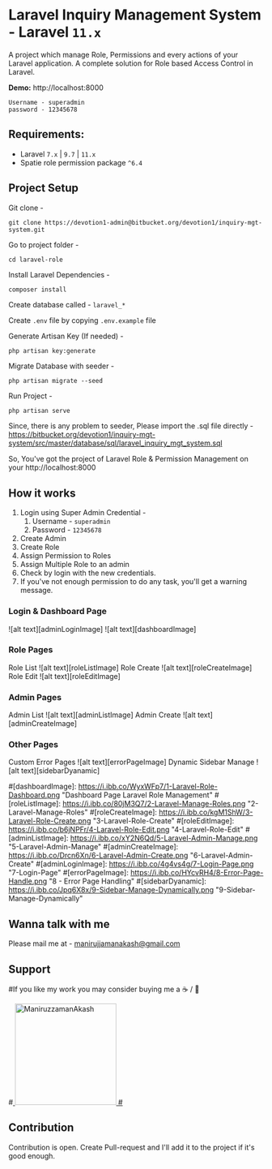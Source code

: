 # Laravel Inquiry Management System - Laravel `11.x`

A project which manage Role, Permissions and every actions of your Laravel application. A complete solution for Role based Access Control in Laravel.

**Demo:** http://localhost:8000
```
Username - superadmin
password - 12345678
```

## Requirements:
- Laravel `7.x` | `9.7` | `11.x`
- Spatie role permission package  `^6.4`

## Project Setup
Git clone -
```console
git clone https://devotion1-admin@bitbucket.org/devotion1/inquiry-mgt-system.git
```

Go to project folder -
```console
cd laravel-role
```

Install Laravel Dependencies -
```console
composer install
```

Create database called - `laravel_*`

Create `.env` file by copying `.env.example` file

Generate Artisan Key (If needed) -
```console
php artisan key:generate
```

Migrate Database with seeder -
```console
php artisan migrate --seed
```

Run Project -
```php
php artisan serve
```

Since, there is any problem to seeder, Please import the .sql file directly - https://bitbucket.org/devotion1/inquiry-mgt-system/src/master/database/sql/laravel_inquiry_mgt_system.sql

So, You've got the project of Laravel Role & Permission Management on your http://localhost:8000

## How it works
1. Login using Super Admin Credential -
    1. Username - `superadmin`
    1. Password - `12345678`
2. Create Admin
3. Create Role
4. Assign Permission to Roles
5. Assign Multiple Role to an admin
6. Check by login with the new credentials.
7. If you've not enough permission to do any task, you'll get a warning message.


### Login & Dashboard Page
![alt text][adminLoginImage]
![alt text][dashboardImage]

### Role Pages
Role List
![alt text][roleListImage]
Role Create
![alt text][roleCreateImage]
Role Edit
![alt text][roleEditImage]

### Admin Pages
Admin List
![alt text][adminListImage]
Admin Create
![alt text][adminCreateImage]

### Other Pages
Custom Error Pages
![alt text][errorPageImage]
Dynamic Sidebar Manage
![alt text][sidebarDyanamic]



#[dashboardImage]: https://i.ibb.co/WyxWFp7/1-Laravel-Role-Dashboard.png "Dashboard Page Laravel Role Management"
#[roleListImage]: https://i.ibb.co/80jM3Q7/2-Laravel-Manage-Roles.png "2-Laravel-Manage-Roles"
#[roleCreateImage]: https://i.ibb.co/kgM1ShW/3-Laravel-Role-Create.png "3-Laravel-Role-Create"
#[roleEditImage]: https://i.ibb.co/b6jNPFr/4-Laravel-Role-Edit.png "4-Laravel-Role-Edit"
#[adminListImage]: https://i.ibb.co/xY2N6Qd/5-Laravel-Admin-Manage.png "5-Laravel-Admin-Manage"
#[adminCreateImage]: https://i.ibb.co/Drcn6Xn/6-Laravel-Admin-Create.png "6-Laravel-Admin-Create"
#[adminLoginImage]: https://i.ibb.co/4g4vs4g/7-Login-Page.png "7-Login-Page"
#[errorPageImage]: https://i.ibb.co/HYcvRH4/8-Error-Page-Handle.png "8 - Error Page Handling"
#[sidebarDyanamic]: https://i.ibb.co/Jpq6X8x/9-Sidebar-Manage-Dynamically.png "9-Sidebar-Manage-Dynamically"

## Wanna talk with me
Please mail me at - manirujjamanakash@gmail.com


## Support
#If you like my work you may consider buying me a ☕ / 🍕

#<a href="https://www.patreon.com/maniruzzaman" target="_blank" title="Buy Me A Coffee"> <img src="https://camo.githubusercontent.com/45ce6667a35b63fd6a1ba6978d030a7f52ff5b1b262c5c8aa3ece29afc469ac8/68747470733a2f2f63646e2e6275796d6561636f666665652e636f6d2f627574746f6e732f76322f64656661756c742d7265642e706e67" alt="ManiruzzamanAkash" width="200" />
#</a>

## Contribution
Contribution is open. Create Pull-request and I'll add it to the project if it's good enough.

